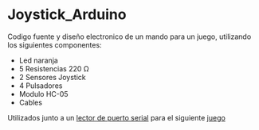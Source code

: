 # Joystick_Arduino

Codigo fuente y diseño electronico de un mando para un juego, utilizando los siguientes componentes:

* Led naranja
* 5 Resistencias 220 Ω
* 2 Sensores Joystick
* 4 Pulsadores
* Modulo HC-05
* Cables

Utilizados junto a un [lector de puerto serial](https://github.com/AdrianN17/Conexion_Puertos_Com) para el siguiente [juego](https://github.com/AdrianN17/Kill_the_Zombies)
